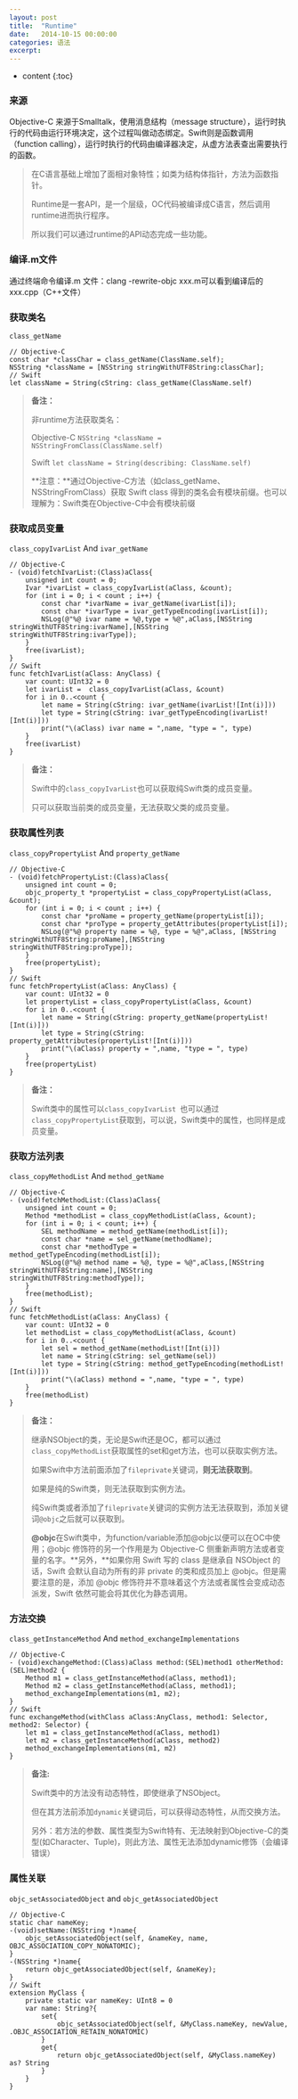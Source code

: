 ```yaml
---
layout: post
title:  "Runtime"
date:   2014-10-15 00:00:00
categories: 语法
excerpt: 
---
```


* content
{:toc}

### 来源
Objective-C 来源于Smalltalk，使用消息结构（message structure），运行时执行的代码由运行环境决定，这个过程叫做动态绑定。Swift则是函数调用（function calling），运行时执行的代码由编译器决定，从虚方法表查出需要执行的函数。

> 在C语言基础上增加了面相对象特性；如类为结构体指针，方法为函数指针。
> 
> Runtime是一套API，是一个层级，OC代码被编译成C语言，然后调用runtime进而执行程序。
> 
> 所以我们可以通过runtime的API动态完成一些功能。

### 编译.m文件

通过终端命令编译.m 文件：clang -rewrite-objc xxx.m可以看到编译后的xxx.cpp（C++文件）

### 获取类名

`class_getName`

````
// Objective-C
const char *classChar = class_getName(ClassName.self);
NSString *className = [NSString stringWithUTF8String:classChar];
// Swift
let className = String(cString: class_getName(ClassName.self)
````

> **备注：**
> 
> 非runtime方法获取类名：
> 
> Objective-C `NSString *className = NSStringFromClass(ClassName.self)`
> 
> Swift `let className = String(describing: ClassName.self)`
> 
> **注意：**通过Objective-C方法（如class_getName、NSStringFromClass）获取 Swift class 得到的类名会有模块前缀。也可以理解为：Swift类在Objective-C中会有模块前缀
> 

### 获取成员变量

`class_copyIvarList` And `ivar_getName` 

````
// Objective-C
- (void)fetchIvarList:(Class)aClass{
    unsigned int count = 0;
    Ivar *ivarList = class_copyIvarList(aClass, &count);
    for (int i = 0; i < count ; i++) {
        const char *ivarName = ivar_getName(ivarList[i]);
        const char *ivarType = ivar_getTypeEncoding(ivarList[i]);
        NSLog(@"%@ ivar name = %@,type = %@",aClass,[NSString stringWithUTF8String:ivarName],[NSString stringWithUTF8String:ivarType]);
    }
    free(ivarList);
}
// Swift
func fetchIvarList(aClass: AnyClass) {
    var count: UInt32 = 0
    let ivarList =  class_copyIvarList(aClass, &count)
    for i in 0..<count {
        let name = String(cString: ivar_getName(ivarList![Int(i)]))
        let type = String(cString: ivar_getTypeEncoding(ivarList![Int(i)]))
        print("\(aClass) ivar name = ",name, "type = ", type)
    }
    free(ivarList)
}
````

> **备注：**
> 
> Swift中的`class_copyIvarList`也可以获取纯Swift类的成员变量。
> 
> 只可以获取当前类的成员变量，无法获取父类的成员变量。
> 

### 获取属性列表

`class_copyPropertyList` And `property_getName`

````
// Objective-C
- (void)fetchPropertyList:(Class)aClass{
    unsigned int count = 0;
    objc_property_t *propertyList = class_copyPropertyList(aClass, &count);
    for (int i = 0; i < count ; i++) {
        const char *proName = property_getName(propertyList[i]);
        const char *proType = property_getAttributes(propertyList[i]);
        NSLog(@"%@ property name = %@, type = %@",aClass, [NSString stringWithUTF8String:proName],[NSString stringWithUTF8String:proType]);
    }
    free(propertyList);
}
// Swift
func fetchPropertyList(aClass: AnyClass) {
    var count: UInt32 = 0
    let propertyList = class_copyPropertyList(aClass, &count)
    for i in 0..<count {
        let name = String(cString: property_getName(propertyList![Int(i)]))
        let type = String(cString: property_getAttributes(propertyList![Int(i)]))
        print("\(aClass) property = ",name, "type = ", type)
    }
    free(propertyList)
}
````

> **备注：**
> 
> Swift类中的属性可以`class_copyIvarList `也可以通过`class_copyPropertyList`获取到，可以说，Swift类中的属性，也同样是成员变量。
>  

### 获取方法列表

`class_copyMethodList` And `method_getName`

````
// Objective-C
- (void)fetchMethodList:(Class)aClass{
    unsigned int count = 0;
    Method *methodList = class_copyMethodList(aClass, &count);
    for (int i = 0; i < count; i++) {
        SEL methodName = method_getName(methodList[i]);
        const char *name = sel_getName(methodName);
        const char *methodType = method_getTypeEncoding(methodList[i]);
        NSLog(@"%@ method name = %@, type = %@",aClass,[NSString stringWithUTF8String:name],[NSString stringWithUTF8String:methodType]);
    }
    free(methodList);
}
// Swift
func fetchMethodList(aClass: AnyClass) {
    var count: UInt32 = 0
    let methodList = class_copyMethodList(aClass, &count)
    for i in 0..<count {
        let sel = method_getName(methodList![Int(i)])
        let name = String(cString: sel_getName(sel))
        let type = String(cString: method_getTypeEncoding(methodList![Int(i)]))
        print("\(aClass) methond = ",name, "type = ", type)
    }
    free(methodList)
}
````

> **备注：**
> 
> 继承NSObject的类，无论是Swift还是OC，都可以通过`class_copyMethodList`获取属性的set和get方法，也可以获取实例方法。
> 
> 如果Swift中方法前面添加了`fileprivate`关键词，**则无法获取到**。
> 
> 如果是纯的Swift类，则无法获取到实例方法。
> 
> 纯Swift类或者添加了`fileprivate`关键词的实例方法无法获取到，添加关键词`@objc`之后就可以获取到。
> 
> **@objc**在Swift类中，为function/variable添加@objc以便可以在OC中使用；@objc 修饰符的另一个作用是为 Objective-C 侧重新声明方法或者变量的名字。**另外，**如果你用 Swift 写的 class 是继承自 NSObject 的话，Swift 会默认自动为所有的非 private 的类和成员加上 @objc。但是需要注意的是，添加 @objc 修饰符并不意味着这个方法或者属性会变成动态派发，Swift 依然可能会将其优化为静态调用。
> 

### 方法交换

`class_getInstanceMethod` And `method_exchangeImplementations`

````
// Objective-C
- (void)exchangeMethod:(Class)aClass method:(SEL)method1 otherMethod:(SEL)method2 {
    Method m1 = class_getInstanceMethod(aClass, method1);
    Method m2 = class_getInstanceMethod(aClass, method1);
    method_exchangeImplementations(m1, m2);
}
// Swift
func exchangeMethod(withClass aClass:AnyClass, method1: Selector, method2: Selector) {
    let m1 = class_getInstanceMethod(aClass, method1)
    let m2 = class_getInstanceMethod(aClass, method2)
    method_exchangeImplementations(m1, m2)
}
````

> **备注:**
> 
> Swift类中的方法没有动态特性，即使继承了NSObject。
> 
> 但在其方法前添加`dynamic`关键词后，可以获得动态特性，从而交换方法。
> 
> 另外：若方法的参数、属性类型为Swift特有、无法映射到Objective-C的类型(如Character、Tuple)，则此方法、属性无法添加dynamic修饰（会编译错误）
> 

### 属性关联

`objc_setAssociatedObject` and `objc_getAssociatedObject`

````
// Objective-C
static char nameKey;
-(void)setName:(NSString *)name{
    objc_setAssociatedObject(self, &nameKey, name, OBJC_ASSOCIATION_COPY_NONATOMIC);
}
-(NSString *)name{
    return objc_getAssociatedObject(self, &nameKey);
}
// Swift
extension MyClass {
    private static var nameKey: UInt8 = 0
    var name: String?{
        set{
            objc_setAssociatedObject(self, &MyClass.nameKey, newValue, .OBJC_ASSOCIATION_RETAIN_NONATOMIC)
        }
        get{
            return objc_getAssociatedObject(self, &MyClass.nameKey) as? String
        }
    }
}
````